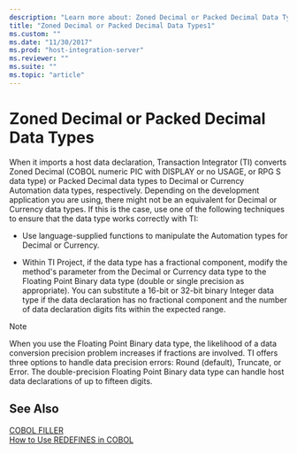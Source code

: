 ```yaml
---
description: "Learn more about: Zoned Decimal or Packed Decimal Data Types"
title: "Zoned Decimal or Packed Decimal Data Types1"
ms.custom: ""
ms.date: "11/30/2017"
ms.prod: "host-integration-server"
ms.reviewer: ""
ms.suite: ""
ms.topic: "article"
---
```

# Zoned Decimal or Packed Decimal Data Types
When it imports a host data declaration, Transaction Integrator (TI) converts Zoned Decimal (COBOL numeric PIC with DISPLAY or no USAGE, or RPG S data type) or Packed Decimal data types to Decimal or Currency Automation data types, respectively. Depending on the development application you are using, there might not be an equivalent for Decimal or Currency data types. If this is the case, use one of the following techniques to ensure that the data type works correctly with TI:  
  
-   Use language-supplied functions to manipulate the Automation types for Decimal or Currency.  
  
-   Within TI Project, if the data type has a fractional component, modify the method's parameter from the Decimal or Currency data type to the Floating Point Binary data type (double or single precision as appropriate). You can substitute a 16-bit or 32-bit binary Integer data type if the data declaration has no fractional component and the number of data declaration digits fits within the expected range.  
  
> [!NOTE]
>  When you use the Floating Point Binary data type, the likelihood of a data conversion precision problem increases if fractions are involved. TI offers three options to handle data precision errors: Round (default), Truncate, or Error. The double-precision Floating Point Binary data type can handle host data declarations of up to fifteen digits.  
  
## See Also  
 [COBOL FILLER](../core/cobol-filler1.md)   
 [How to Use REDEFINES in COBOL](../core/how-to-use-redefines-in-cobol1.md)
